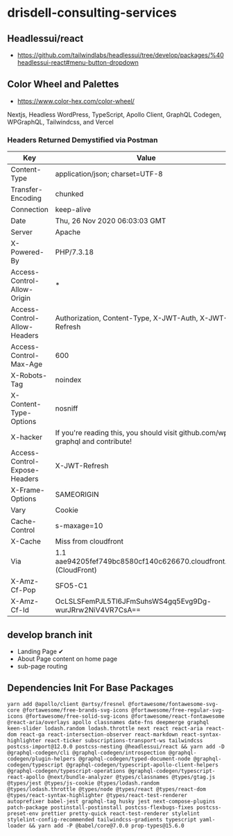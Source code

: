 # drisdell-consulting-services

## Headlessui/react

- https://github.com/tailwindlabs/headlessui/tree/develop/packages/%40headlessui-react#menu-button-dropdown

## Color Wheel and Palettes

- https://www.color-hex.com/color-wheel/

Nextjs, Headless WordPress, TypeScript, Apollo Client, GraphQL Codegen, WPGraphQL, Tailwindcss, and Vercel

### Headers Returned Demystified via Postman

| Key                           | Value                                                                          |
| ----------------------------- | ------------------------------------------------------------------------------ |
| Content-Type                  | application/json; charset=UTF-8                                                |
| Transfer-Encoding             | chunked                                                                        |
| Connection                    | keep-alive                                                                     |
| Date                          | Thu, 26 Nov 2020 06:03:03 GMT                                                  |
| Server                        | Apache                                                                         |
| X-Powered-By                  | PHP/7.3.18                                                                     |
| Access-Control-Allow-Origin   | \*                                                                             |
| Access-Control-Allow-Headers  | Authorization, Content-Type, X-JWT-Auth, X-JWT-Refresh                         |
| Access-Control-Max-Age        | 600                                                                            |
| X-Robots-Tag                  | noindex                                                                        |
| X-Content-Type-Options        | nosniff                                                                        |
| X-hacker                      | If you're reading this, you should visit github.com/wp-graphql and contribute! |
| Access-Control-Expose-Headers | X-JWT-Refresh                                                                  |
| X-Frame-Options               | SAMEORIGIN                                                                     |
| Vary                          | Cookie                                                                         |
| Cache-Control                 | s-maxage=10                                                                    |
| X-Cache                       | Miss from cloudfront                                                           |
| Via                           | 1.1 aae94205fef749bc8580cf140c626670.cloudfront.net (CloudFront)               |
| X-Amz-Cf-Pop                  | SFO5-C1                                                                        |
| X-Amz-Cf-Id                   | OcLSLSFemPJL5Tl6JFmSuhsWS4gq5Evg9Dg-wurJRrw2NiV4VR7CsA==                       |

## develop branch init

- Landing Page ✔
- About Page content on home page
- sub-page routing

## Dependencies Init For Base Packages

```git
yarn add @apollo/client @artsy/fresnel @fortawesome/fontawesome-svg-core @fortawesome/free-brands-svg-icons @fortawesome/free-regular-svg-icons @fortawesome/free-solid-svg-icons @fortawesome/react-fontawesome @react-aria/overlays apollo classnames date-fns deepmerge graphql keen-slider lodash.random lodash.throttle next react react-aria react-dom react-ga react-intersection-observer react-markdown react-syntax-highlighter react-ticker subscriptions-transport-ws tailwindcss postcss-import@12.0.0 postcss-nesting @headlessui/react && yarn add -D @graphql-codegen/cli @graphql-codegen/introspection @graphql-codegen/plugin-helpers @graphql-codegen/typed-document-node @graphql-codegen/typescript @graphql-codegen/typescript-apollo-client-helpers @graphql-codegen/typescript-operations @graphql-codegen/typescript-react-apollo @next/bundle-analyzer @types/classnames @types/gtag.js @types/jest @types/js-cookie @types/lodash.random @types/lodash.throttle @types/node @types/react @types/react-dom @types/react-syntax-highlighter @types/react-test-renderer autoprefixer babel-jest graphql-tag husky jest next-compose-plugins patch-package postinstall-postinstall postcss-flexbugs-fixes postcss-preset-env prettier pretty-quick react-test-renderer stylelint stylelint-config-recommended tailwindcss-gradients typescript yaml-loader && yarn add -P @babel/core@7.0.0 prop-types@15.6.0
```
